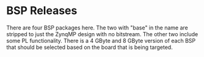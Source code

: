 # BSP Releases
There are four BSP packages here.  The two with "base" in the name are stripped to
just the ZynqMP design with no bitstream.  The other two include some PL functionality.
There is a 4 GByte and 8 GByte version of each BSP that should be selected based
on the board that is being targeted.
